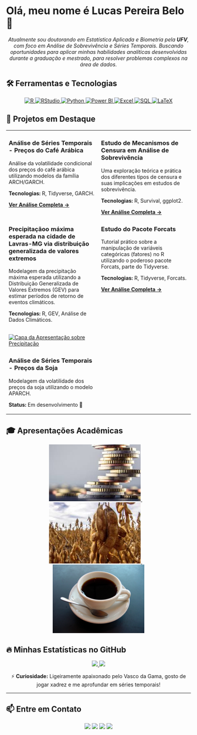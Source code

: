 # Olá, meu nome é Lucas Pereira Belo 👋

<p align="center">
  <em>Atualmente sou doutorando em Estatística Aplicada e Biometria pela <b>UFV</b>, com foco em Análise de Sobrevivência e Séries Temporais. Buscando oportunidades para aplicar minhas habilidades analíticas desenvolvidas durante a graduação e mestrado, para resolver problemas complexos na área de dados.</em>
</p>

## 🛠️ Ferramentas e Tecnologias

<p align="center">
  <a href="https://www.r-project.org/" target="_blank" rel="noreferrer"> <img src="https://img.shields.io/badge/R-276DC3?style=for-the-badge&logo=r&logoColor=white" alt="R"/> </a>
  <a href="https://posit.co/products/open-source/rstudio/" target="_blank" rel="noreferrer"> <img src="https://img.shields.io/badge/RStudio-75AADB?style=for-the-badge&logo=RStudio&logoColor=white" alt="RStudio"/> </a>
  <a href="https://www.python.org" target="_blank" rel="noreferrer"> <img src="https://img.shields.io/badge/Python-3776AB?style=for-the-badge&logo=python&logoColor=white" alt="Python"/> </a>
  <a href="https://powerbi.microsoft.com/" target="_blank" rel="noreferrer"> <img src="https://img.shields.io/badge/PowerBI-F2C811?style=for-the-badge&logo=Power%20BI&logoColor=black" alt="Power BI"/> </a>
  <a href="https://www.microsoft.com/pt-br/microsoft-365/excel" target="_blank" rel="noreferrer"> <img src="https://img.shields.io/badge/Microsoft_Excel-217346?style=for-the-badge&logo=microsoft-excel&logoColor=white" alt="Excel"/> </a>
  <a href="https://www.mysql.com/" target="_blank" rel="noreferrer"> <img src="https://img.shields.io/badge/MySQL-4479A1?style=for-the-badge&logo=mysql&logoColor=white" alt="SQL"/> </a>
  <a href="https://www.latex-project.org/" target="_blank" rel="noreferrer"> <img src="https://img.shields.io/badge/LaTeX-008080?style=for-the-badge&logo=latex&logoColor=white" alt="LaTeX"/> </a>
</p>

## 🚀 Projetos em Destaque

<table>
  <tr>
    <td width="50%" valign="top">
      <h3>Análise de Séries Temporais - Preços do Café Arábica</h3>
      <p>Análise da volatilidade condicional dos preços do café arábica utilizando modelos da família ARCH/GARCH.</p>
      <p><strong>Tecnologias:</strong> R, Tidyverse, GARCH.</p>
      <a href="https://Lucasbpofc.github.io/Post_caféarabica.html"><strong>Ver Análise Completa &rarr;</strong></a>
    </td>
    <td width="50%" valign="top">
      <h3>Estudo de Mecanismos de Censura em Análise de Sobrevivência</h3>
      <p>Uma exploração teórica e prática dos diferentes tipos de censura e suas implicações em estudos de sobrevivência.</p>
      <p><strong>Tecnologias:</strong> R, Survival, ggplot2.</p>
      <a href="https://Lucasbpofc.github.io/Mecanismos-de-Censura.html"><strong>Ver Análise Completa &rarr;</strong></a>
    </td>
  </tr>
  <tr>
    <td width="50%" valign="top">
      <h3>Precipitaçãoo máxima esperada na cidade de Lavras-MG via distribuição generalizada de valores extremos</h3>
      <p>Modelagem da precipitação máxima esperada utilizando a Distribuição Generalizada de Valores Extremos (GEV) para estimar períodos de retorno de eventos climáticos.</p>
      <p><strong>Tecnologias:</strong> R, GEV, Análise de Dados Climáticos.</p>
      <br>
      <a href="Eventos_extremos.pdf" target="_blank">
        <img src="URL_DA_IMAGEM_DA_CAPA.png" alt="Capa da Apresentação sobre Precipitação" width="100%">
      </a>
    </td>
    <td width="50%" valign="top">
      <h3>Estudo do Pacote Forcats</h3>
      <p>Tutorial prático sobre a manipulação de variáveis categóricas (fatores) no R utilizando o poderoso pacote Forcats, parte do Tidyverse.</p>
      <p><strong>Tecnologias:</strong> R, Tidyverse, Forcats.</p>
      <a href="https://Lucasbpofc.github.io/Pacote-forcats.html"><strong>Ver Análise Completa &rarr;</strong></a>
    </td>
  </tr>
    <tr>
    <td width="50%" valign="top">
        <h3>Análise de Séries Temporais - Preços da Soja</h3>
        <p>Modelagem da volatilidade dos preços da soja utilizando o modelo APARCH.</p>
        <p><strong>Status:</strong> Em desenvolvimento 🚧</p>
    </td>
    <td width-="50%">
      </td>
  </tr>
</table>

## 🎓 Apresentações Acadêmicas

<p align="center">
  <a href="RBRAS2024.pdf" target="_blank">
    <img src="coffee2.jpeg" width="250" alt="Pôster Modelagem da volatilidade condicional dos preços do café arábica">
  </a>
  &nbsp;&nbsp;&nbsp;&nbsp;
  <a href="WORKSHOP_08_11_2024-2(1)[1].pdf" target="_blank">
    <img src="soja.jpeg" width="250" alt="Pôster Utilizando o modelo APARCH para a modelagem da volatilidade dos preços da soja">
  </a>
    &nbsp;&nbsp;&nbsp;&nbsp;
  <a href="RBRAS2025.pdf" target="_blank">
    <img src="coffee.jpeg" width="250" alt="Pôster Análise de sobrevivência aplicada ao melhoramento genético do cafeeiro">
  </a>
</p>

## 🔥 Minhas Estatísticas no GitHub

<p align="center">
  <a href="https://github.com/Lucasbpofc">
    <img height="180em" src="https://github-readme-stats.vercel.app/api/top-langs/?username=Lucasbpofc&layout=compact&langs_count=7&theme=dracula"/>
    <img height="180em" src="https://github-readme-stats.vercel.app/api?username=Lucasbpofc&show_icons=true&theme=dracula&include_all_commits=true&count_private=true"/>
  </a>
</p>

<p align="center">
  ⚡ <b>Curiosidade:</b> Ligeiramente apaixonado pelo Vasco da Gama, gosto de jogar xadrez e me aprofundar em séries temporais!
</p>

---

## 📫 Entre em Contato

<p align="center">
  <a href="mailto:contato@Lucas.p.belo019@gmail.com"><img src="https://img.shields.io/badge/Gmail-D14836?style=for-the-badge&logo=gmail&logoColor=white" target="_blank"></a>
  <a href="https://www.linkedin.com/in/lucas-pereira-belo-3aa8a51a9" target="_blank"><img src="https://img.shields.io/badge/-LinkedIn-%230077B5?style=for-the-badge&logo=linkedin&logoColor=white" target="_blank"></a>
  <a href="https://orcid.org/0009-0002-7189-514X" target="_blank"><img src="https://img.shields.io/badge/-ORCID-A6CE39?style=for-the-badge&logo=orcid&logoColor=white" target="_blank"></a>
  <a href="https://instagram.com/lucasbello_01" target="_blank"><img src="https://img.shields.io/badge/-Instagram-%23E4405F?style=for-the-badge&logo=instagram&logoColor=white" target="_blank"></a>
</p>